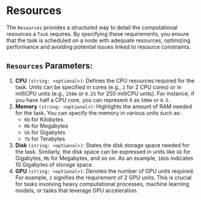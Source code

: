# Resources

The `Resources` provides a structured way to detail the computational resources a `Task` requires. By specifying these requirements, you ensure that the task is scheduled on a node with adequate resources, optimizing performance and avoiding potential issues linked to resource constraints.

## `Resources` Parameters:

1. **CPU** `(string: <optional>)`: Defines the CPU resources required for the task. Units can be specified in cores (e.g., `2` for 2 CPU cores) or in milliCPU units (e.g., `250m` or `0.25` for 250 milliCPU units). For instance, if you have half a CPU core, you can represent it as `500m` or `0.5`.
2. **Memory** `(string: <optional>)`: Highlights the amount of RAM needed for the task. You can specify the memory in various units such as:
   * `Kb` for Kilobytes
   * `Mb` for Megabytes
   * `Gb` for Gigabytes
   * `Tb` for Terabytes
3. **Disk** `(string: <optional>)`: States the disk storage space needed for the task. Similarly, the disk space can be expressed in units like `Gb` for Gigabytes, `Mb` for Megabytes, and so on. As an example, `10Gb` indicates 10 Gigabytes of storage space.
4. **GPU** `(string: <optional>)`: Denotes the number of GPU units required. For example, `2` signifies the requirement of 2 GPU units. This is crucial for tasks involving heavy computational processes, machine learning models, or tasks that leverage GPU acceleration.
